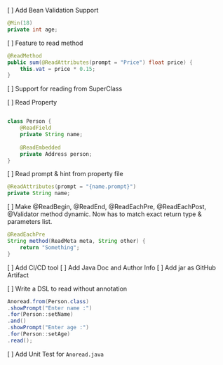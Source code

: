 [ ] Add Bean Validation Support
```java
@Min(18)
private int age;
```

[ ] Feature to read method
```java
@ReadMethod
public sum(@ReadAttributes(prompt = "Price") float price) {
    this.vat = price * 0.15;
}
```

[ ] Support for reading from SuperClass

[ ] Read Property
```java

class Person {
    @ReadField
    private String name;
    
    @ReadEmbedded
    private Address person;
}
```

[ ] Read prompt & hint from property file
```java
@ReadAttributes(prompt = "{name.prompt}")
private String name;
```

[ ] Make @ReadBegin, @ReadEnd, @ReadEachPre, @ReadEachPost, @Validator method dynamic.
Now has to match exact return type & parameters list.
```java
@ReadEachPre
String method(ReadMeta meta, String other) {
    return "Something";
}
```

[ ] Add CI/CD tool
[ ] Add Java Doc and Author Info
[ ] Add jar as GitHub Artifact

[ ] Write a DSL to read without annotation
```java
Anoread.from(Person.class)
.showPrompt("Enter name :")
.for(Person::setName)
.and()
.showPrompt("Enter age :")
.for(Person::setAge)
.read();
```

[ ] Add Unit Test for `Anoread.java`
